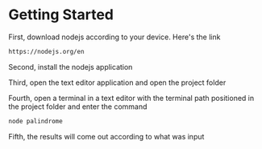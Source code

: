 # Getting Started
First, download nodejs according to your device. Here's the link
```bash
https://nodejs.org/en
```

Second, install the nodejs application

Third, open the text editor application and open the project folder

Fourth, open a terminal in a text editor with the terminal path positioned in the project folder and enter the command

```bash
node palindrome
```

Fifth, the results will come out according to what was input